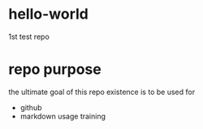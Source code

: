 # hello-world
1st test  repo

# repo purpose
the ultimate goal of this repo existence is to be used for 
- github 
- markdown
usage training
